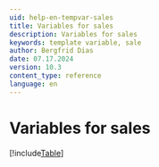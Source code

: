 ```yaml
---
uid: help-en-tempvar-sales
title: Variables for sales
description: Variables for sales
keywords: template variable, sale
author: Bergfrid Dias
date: 07.17.2024
version: 10.3
content_type: reference
language: en
---
```


# Variables for sales

[!include[Table](../../../../../common/includes/variable/table-sales.md)]

